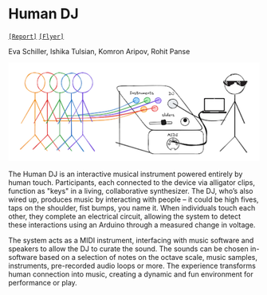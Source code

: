 # Human DJ

[`[Report]`](/docs/final_report.pdf) [`[Flyer]`](/docs/demo-flyer.pdf)

Eva Schiller, Ishika Tulsian, Komron Aripov, Rohit Panse

![Human DJ](docs/banner.png)

The Human DJ is an interactive musical instrument powered entirely by human touch. Participants, each connected to the device via alligator clips, function as "keys" in a living, collaborative synthesizer. The DJ, who’s also wired up, produces music by interacting with people – it could be high fives, taps on the shoulder, fist bumps, you name it. When individuals touch each other, they complete an electrical circuit, allowing the system to detect these interactions using an Arduino through a measured change in voltage.

The system acts as a MIDI instrument, interfacing with music software and speakers to allow the DJ to curate the sound. The sounds can be chosen in-software based on a selection of notes on the octave scale, music samples, instruments, pre-recorded audio loops or more. The experience transforms human connection into music, creating a dynamic and fun environment for performance or play.



